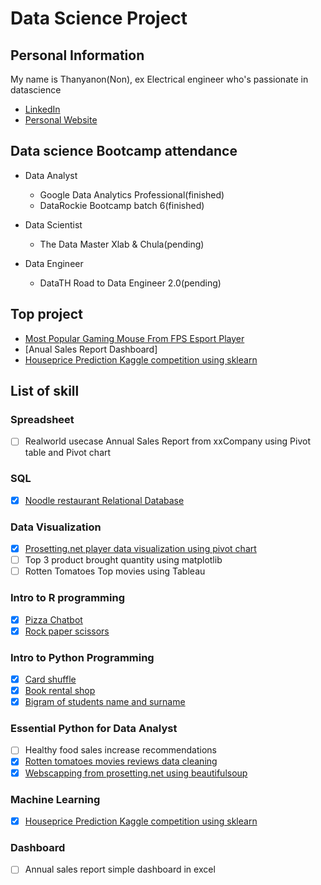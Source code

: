 # Data Science Project

## Personal Information

My name is Thanyanon(Non), ex Electrical engineer who's passionate in datascience

- [LinkedIn](https://www.linkedin.com/in/thanyanon-saetang-b17a20235/)
- [Personal Website](https://thanyanonsa.wordpress.com/)

## Data science Bootcamp attendance

- Data Analyst
  - Google Data Analytics Professional(finished)
  - DataRockie Bootcamp batch 6(finished)
  
- Data Scientist  
  - The Data Master Xlab & Chula(pending)

- Data Engineer
  - DataTH Road to Data Engineer 2.0(pending)

## Top project

- [Most Popular Gaming Mouse From FPS Esport Player](https://thanyanonsa.wordpress.com/2023/01/16/most-popular-gaming-mouse-from-fps-esport-player/)
- [Anual Sales Report Dashboard]
- [Houseprice Prediction Kaggle competition using sklearn](https://github.com/Thanyanon/datascience_project/blob/main/machine_learning/house_price_calculation_kaggle-rev5.ipynb)

## List of skill

### Spreadsheet

- [ ] Realworld usecase Annual Sales Report from xxCompany using Pivot table and Pivot chart

### SQL

- [X] [Noodle restaurant Relational Database](https://replit.com/@ThanyanonSaetan/SQLhomeworkbatch6#main.sql)

### Data Visualization

- [x] [Prosetting.net player data visualization using pivot chart](https://github.com/Thanyanon/datascience_project/tree/main/data_visualization/prosetting.net)
- [ ] Top 3 product brought quantity using matplotlib
- [ ] Rotten Tomatoes Top movies using Tableau

### Intro to R programming

- [X] [Pizza Chatbot](https://replit.com/@ThanyanonSaetan/Batch6Chatbotpizza#main.r)
- [X] [Rock paper scissors](https://replit.com/@ThanyanonSaetan/Batch6PaoYingChub#main.r)

### Intro to Python Programming

- [x] [Card shuffle](https://github.com/Thanyanon/datascience_project/blob/main/intro_to_python/card_shuffle.ipynb)
- [x] [Book rental shop](https://github.com/Thanyanon/datascience_project/blob/main/intro_to_python/book_rental_shop.ipynb)
- [x] [Bigram of students name and surname](https://github.com/Thanyanon/datascience_project/blob/main/intro_to_python/bigram_name_surname_.ipynb)

### Essential Python for Data Analyst

- [ ] Healthy food sales increase recommendations
- [X] [Rotten tomatoes movies reviews data cleaning](https://github.com/Thanyanon/datascience_project/blob/main/essential_python/rotten_tomatoes.ipynb)
- [X] [Webscapping from prosetting.net using beautifulsoup](https://github.com/Thanyanon/datascience_project/blob/main/essential_python/webscraping_prosetting/webscraping_prosetting.ipynb)

### Machine Learning

- [X] [Houseprice Prediction Kaggle competition using sklearn](https://github.com/Thanyanon/datascience_project/blob/main/machine_learning/house_price_calculation_kaggle-rev5.ipynb)

### Dashboard

- [ ] Annual sales report simple dashboard in excel
